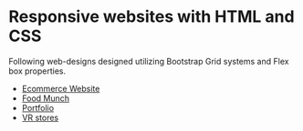 # Responsive websites with HTML and CSS
Following web-designs designed utilizing Bootstrap Grid systems and Flex box properties.
* [Ecommerce Website](https://flybuy-ecommerce-website.netlify.app)
* [Food Munch](https://foodmunch-website.netlify.app)
* [Portfolio](https://portfolio-sample-site.netlify.app)
* [VR stores](https://vr-stores-website.netlify.app)
